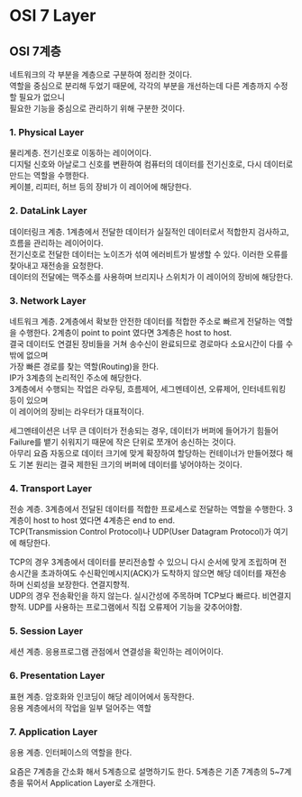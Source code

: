 # OSI 7 Layer
## OSI 7계층

네트워크의 각 부분을 계층으로 구분하여 정리한 것이다. <br/>
역할을 중심으로 분리해 두었기 때문에, 각각의 부분을 개선하는데 다른 계층까지 수정할 필요가 없으니<br/>
필요한 기능을 중심으로 관리하기 위해 구분한 것이다.

### 1. Physical Layer
물리계층. 전기신호로 이동하는 레이어이다.<br/>
디지털 신호와 아날로그 신호를 변환하여 컴퓨터의 데이터를 전기신호로, 다시 데이터로 만드는 역할을 수행한다.<br/>
케이블, 리피터, 허브 등의 장비가 이 레이어에 해당한다.

### 2. DataLink Layer
데이터링크 계층. 1계층에서 전달한 데이터가 실질적인 데이터로서 적합한지 검사하고, 흐름을 관리하는 레이어이다.<br/>
전기신호로 전달한 데이터는 노이즈가 섞여 에러비트가 발생할 수 있다. 이러한 오류를 찾아내고 재전송을 요청한다.<br/>
데이터의 전달에는 맥주소를 사용하며 브리지나 스위치가 이 레이어의 장비에 해당한다.

### 3. Network Layer
네트워크 계층. 2계층에서 확보한 안전한 데이터를 적합한 주소로 빠르게 전달하는 역할을 수행한다. 2계층이 point to point 였다면 3계층은 host to host.<br/>
결국 데이터도 연결된 장비들을 거쳐 송수신이 완료되므로 경로마다 소요시간이 다를 수밖에 없으며<br/>
가장 빠른 경로를 찾는 역할(Routing)을 한다.<br/>
IP가 3계층의 논리적인 주소에 해당한다.<br/>
3계층에서 수행되는 작업은 라우팅, 흐름제어, 세그멘테이션, 오류제어, 인터네트워킹 등이 있으며<br/>
이 레이어의 장비는 라우터가 대표적이다.

세그멘테이션은 너무 큰 데이터가 전송되는 경우, 데이터가 버퍼에 들어가기 힘들어 Failure를 뱉기 쉬워지기 때문에 작은 단위로 쪼개어 송신하는 것이다.<br/>
아무리 요즘 자동으로 데이터 크기에 맞게 확장하여 할당하는 컨테이너가 만들어졌다 해도 기본 원리는 결국 제한된 크기의 버퍼에 데이터를 넣어야하는 것이다.

### 4. Transport Layer
전송 계층. 3계층에서 전달된 데이터를 적합한 프로세스로 전달하는 역할을 수행한다. 3계층이 host to host 였다면 4계층은 end to end.<br/>
TCP(Transmission Control Protocol)나 UDP(User Datagram Protocol)가 여기에 해당한다.

TCP의 경우 3계층에서 데이터를 분리전송할 수 있으니 다시 순서에 맞게 조립하며 전송시간을 초과하여도 수신확인메시지(ACK)가 도착하지 않으면 해당 데이터를 재전송하며 신뢰성을 보장한다. 연결지향적.<br/>
UDP의 경우 전송확인을 하지 않는다. 실시간성에 주목하며 TCP보다 빠르다. 비연결지향적. UDP를 사용하는 프로그램에서 직접 오류제어 기능을 갖추어야함.

### 5. Session Layer
세션 계층. 응용프로그램 관점에서 연결성을 확인하는 레이어이다.

### 6. Presentation Layer
표현 계층. 암호화와 인코딩이 해당 레이어에서 동작한다.<br/>
응용 계층에서의 작업을 일부 덜어주는 역할

### 7. Application Layer
응용 계층. 인터페이스의 역할을 한다.

요즘은 7계층을 간소화 해서 5계층으로 설명하기도 한다. 5계층은 기존 7계층의 5~7계층을 묶어서 Application Layer로 소개한다.
